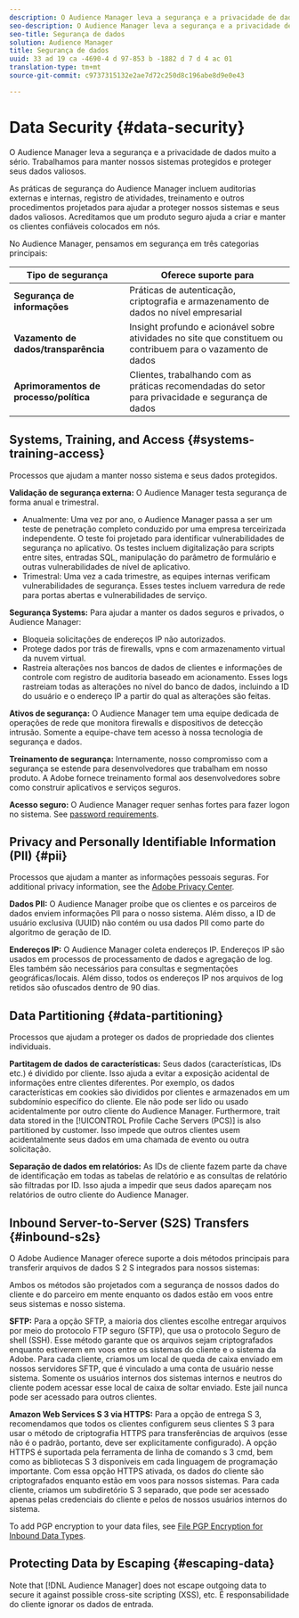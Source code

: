 ```yaml
---
description: O Audience Manager leva a segurança e a privacidade de dados muito a sério. Trabalhamos para manter nossos sistemas protegidos e proteger seus dados valiosos.
seo-description: O Audience Manager leva a segurança e a privacidade de dados muito a sério. Trabalhamos para manter nossos sistemas protegidos e proteger seus dados valiosos.
seo-title: Segurança de dados
solution: Audience Manager
title: Segurança de dados
uuid: 33 ad 19 ca -4690-4 d 97-853 b -1882 d 7 d 4 ac 01
translation-type: tm+mt
source-git-commit: c9737315132e2ae7d72c250d8c196abe8d9e0e43

---
```



# Data Security {#data-security}

O Audience Manager leva a segurança e a privacidade de dados muito a sério. Trabalhamos para manter nossos sistemas protegidos e proteger seus dados valiosos.

As práticas de segurança do Audience Manager incluem auditorias externas e internas, registro de atividades, treinamento e outros procedimentos projetados para ajudar a proteger nossos sistemas e seus dados valiosos. Acreditamos que um produto seguro ajuda a criar e manter os clientes confiáveis colocados em nós.

No Audience Manager, pensamos em segurança em três categorias principais:

| Tipo de segurança | Oferece suporte para |
|---|---|
| **Segurança de informações** | Práticas de autenticação, criptografia e armazenamento de dados no nível empresarial |
| **Vazamento de dados/transparência** | Insight profundo e acionável sobre atividades no site que constituem ou contribuem para o vazamento de dados |
| **Aprimoramentos de processo/política** | Clientes, trabalhando com as práticas recomendadas do setor para privacidade e segurança de dados |

## Systems, Training, and Access {#systems-training-access}

Processos que ajudam a manter nosso sistema e seus dados protegidos.

**Validação de segurança externa:** O Audience Manager testa segurança de forma anual e trimestral.

* Anualmente: Uma vez por ano, o Audience Manager passa a ser um teste de penetração completo conduzido por uma empresa terceirizada independente. O teste foi projetado para identificar vulnerabilidades de segurança no aplicativo. Os testes incluem digitalização para scripts entre sites, entradas SQL, manipulação do parâmetro de formulário e outras vulnerabilidades de nível de aplicativo.
* Trimestral: Uma vez a cada trimestre, as equipes internas verificam vulnerabilidades de segurança. Esses testes incluem varredura de rede para portas abertas e vulnerabilidades de serviço.

**Segurança Systems:** Para ajudar a manter os dados seguros e privados, o Audience Manager:

* Bloqueia solicitações de endereços IP não autorizados.
* Protege dados por trás de firewalls, vpns e com armazenamento virtual da nuvem virtual.
* Rastreia alterações nos bancos de dados de clientes e informações de controle com registro de auditoria baseado em acionamento. Esses logs rastreiam todas as alterações no nível do banco de dados, incluindo a ID do usuário e o endereço IP a partir do qual as alterações são feitas.

**Ativos de segurança:** O Audience Manager tem uma equipe dedicada de operações de rede que monitora firewalls e dispositivos de detecção intrusão. Somente a equipe-chave tem acesso à nossa tecnologia de segurança e dados.

**Treinamento de segurança:** Internamente, nosso compromisso com a segurança se estende para desenvolvedores que trabalham em nosso produto. A Adobe fornece treinamento formal aos desenvolvedores sobre como construir aplicativos e serviços seguros.

**Acesso seguro:** O Audience Manager requer senhas fortes para fazer logon no sistema. See [password requirements](../../reference/password-requirements.md).

## Privacy and Personally Identifiable Information (PII) {#pii}

Processos que ajudam a manter as informações pessoais seguras. For additional privacy information, see the [Adobe Privacy Center](https://www.adobe.com/privacy/advertising-services.html).

**Dados PII:** O Audience Manager proíbe que os clientes e os parceiros de dados enviem informações PII para o nosso sistema. Além disso, a ID de usuário exclusiva (UUID) não contém ou usa dados PII como parte do algoritmo de geração de ID.

**Endereços IP:** O Audience Manager coleta endereços IP. Endereços IP são usados em processos de processamento de dados e agregação de log. Eles também são necessários para consultas e segmentações geográficas/locais. Além disso, todos os endereços IP nos arquivos de log retidos são ofuscados dentro de 90 dias.

## Data Partitioning {#data-partitioning}

Processos que ajudam a proteger os dados de propriedade dos clientes individuais.

**Partitagem de dados de características:** Seus dados (características, IDs etc.) é dividido por cliente. Isso ajuda a evitar a exposição acidental de informações entre clientes diferentes. Por exemplo, os dados características em cookies são divididos por clientes e armazenados em um subdomínio específico do cliente. Ele não pode ser lido ou usado acidentalmente por outro cliente do Audience Manager. Furthermore, trait data stored in the [!UICONTROL Profile Cache Servers (PCS)] is also partitioned by customer. Isso impede que outros clientes usem acidentalmente seus dados em uma chamada de evento ou outra solicitação.

**Separação de dados em relatórios:** As IDs de cliente fazem parte da chave de identificação em todas as tabelas de relatório e as consultas de relatório são filtradas por ID. Isso ajuda a impedir que seus dados apareçam nos relatórios de outro cliente do Audience Manager.

## Inbound Server-to-Server (S2S) Transfers {#inbound-s2s}

O Adobe Audience Manager oferece suporte a dois métodos principais para transferir arquivos de dados S 2 S integrados para nossos sistemas:

Ambos os métodos são projetados com a segurança de nossos dados do cliente e do parceiro em mente enquanto os dados estão em voos entre seus sistemas e nosso sistema.

**SFTP:** Para a opção SFTP, a maioria dos clientes escolhe entregar arquivos por meio do protocolo FTP seguro (SFTP), que usa o protocolo Seguro de shell (SSH). Esse método garante que os arquivos sejam criptografados enquanto estiverem em voos entre os sistemas do cliente e o sistema da Adobe. Para cada cliente, criamos um local de queda de caixa enviado em nossos servidores SFTP, que é vinculado a uma conta de usuário nesse sistema. Somente os usuários internos dos sistemas internos e neutros do cliente podem acessar esse local de caixa de soltar enviado. Este jail nunca pode ser acessado para outros clientes.

**Amazon Web Services S 3 via HTTPS:** Para a opção de entrega S 3, recomendamos que todos os clientes configurem seus clientes S 3 para usar o método de criptografia HTTPS para transferências de arquivos (esse não é o padrão, portanto, deve ser explicitamente configurado). A opção HTTPS é suportada pela ferramenta de linha de comando s 3 cmd, bem como as bibliotecas S 3 disponíveis em cada linguagem de programação importante. Com essa opção HTTPS ativada, os dados do cliente são criptografados enquanto estão em voos para nossos sistemas. Para cada cliente, criamos um subdiretório S 3 separado, que pode ser acessado apenas pelas credenciais do cliente e pelos de nossos usuários internos do sistema.

To add PGP encryption to your data files, see [File PGP Encryption for Inbound Data Types](../../integration/sending-audience-data/batch-data-transfer-explained/inbound-file-encryption.md).

## Protecting Data by Escaping {#escaping-data}

Note that [!DNL Audience Manager] does not escape outgoing data to secure it against possible cross-site scripting (XSS), etc. É responsabilidade do cliente ignorar os dados de entrada.
